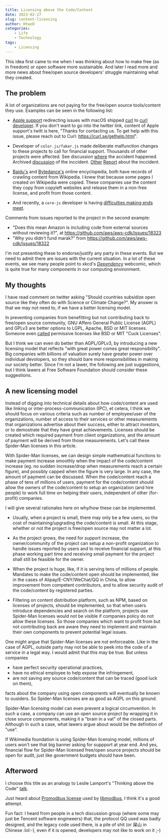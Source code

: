 ```yaml
---
title: Licensing above the Code/Content
date: 2023-02-27
slug: content-licensing
author: HtwoO
categories:
    - Life
    - Technology
tags:
    - Licensing
---
```


This idea first came to me when I was thinking about how to make free (as in freedom) or open software more sustainable. And later I read more and more news about free/open source developers' struggle maintaining what they created.

## The problem
A lot of organizations are not paying for the free/open source tools/content they use. Examples can be seen in the following list:

 - [Apple support](https://twitter.com/AppleSupport/status/1461330383425970180) redirecting issues with macOS shipped [curl](https://curl.se/) to [curl developer](https://daniel.haxx.se/blog/2021/11/18/free-apple-support/). If you don't want to go into the twitter link, content of Apple support's twitt is here, "Thanks for contacting us. To get help with this issue, please reach out to Curl: https://curl.se/gethelp.html".

 - Developer of `color.js/faker.js` made deliberate malfunction changes to these projects to call for financial support. Thousands of other projects were affected. See discussion [where](https://github.com/Marak/colors.js/issues/285) the accident happened. Archived [discussion](https://web.archive.org/web/20210704022108/https://github.com/Marak/faker.js/issues/1046) of the inccident. [Other](https://borncity.com/win/2022/01/10/entwickler-sabotieren-open-source-colors-js-und-faker-js-module-in-npm-betrifft-tausende-projekte/) [Report](https://www.theregister.com/2022/01/10/npm_fakerjs_colorsjs/) about the inccident.

 - [Baidu's](https://en.wikipedia.org/wiki/Baidu_Baike) and [Bytedance's](https://en.wikipedia.org/wiki/Baike.com) online encyclopedia, both have records of crawling content from Wikipedia. I knew that because some pages I created on Wikipedia were copied. These companies use the content they copy from copyleft websites and release them in a non-free license, and profit from those content.

 - And recently, a `core-js` developer is having [difficulties making ends meet](https://github.com/zloirock/core-js/blob/master/docs/2023-02-14-so-whats-next.md).

Comments from issues reported to the project in the second example:

 - "Does this mean Amazon is including code from external sources without reviewing it?", at https://github.com/aws/aws-cdk/issues/18323
 - "Why you didn't fund marak?" from https://github.com/aws/aws-cdk/issues/18322

I'm not presenting these to endorse/justify any party in these events. But we need to admit there are issues with the current situation. In a lot of these events, we see many people point to xkcd's [_Dependency_](https://xkcd.com/2347/) webcomic, which is quite true for many components in our computing environment.

## My thoughts
I have read comment on twitter asking "Should countries subsidize open source like they often do with Science or Climate Change?". My answer is that we may not need to, if we have a better licensing model.

In preventing companies from benefitting but not contributing back to free/open source community, GNU Affero General Public License (AGPL) and GPLv3 are better options to LGPL, Apache, BSD or MIT licenses. Someone even [called](https://lukesmith.xyz/articles/why-i-use-the-gpl-and-not-cuck-licenses/) permissive licenses like BSD or MIT "Cuck Licenses".

But I think we can even do better than AGPL/GPLv3, by introducing a new licensing model that reflects "with great power comes great responsibility". Big companies with billions of valuation surely have greater power over individual devolopers, so they should bare more responsibilities in making our society better. Since I'm not a lawer, the following are just suggestions, but I think lawers at Free Software Foundation should consider these suggestions.

## A new licensing model
Instead of digging into technical details about how code/content are used like linking or inter-process-communication (IPC), et cetera, I think we should focus on various criteria such as number of employee/user of the organizations, number of access to their services or other measurements that organizations advertise about their success, either to attract investors, or to demostrate that they have great achievements. Licenses should be created which required payment from client organizations, and the amount of payment will be derived from those measurements. Let's call these Spider-Man licenses in this article.

With Spider-Man licenses, we can design simple mathematical functions to make payment increase smoothly when the impact of the code/content increase (eg. no sudden increase/drop when measurements reach a certain figure), and possibly capped when the figure is very large. In any case, the amount of payment can be discussed. When the code/content reach a phase of tens of millions of users, payment for the code/content should allow the owners of the code/content to setup an organization (and hire people) to work full time on helping their users, independent of other (for-profit) companies.

I will give several rationales here on why/how these can be implemented.

 - Usually, when a project is small, there may only be a few users, so the cost of maintaining/upgrading the code/content is small. At this stage, whether or not the project is free/open source may not matter a lot.

 - As the project grows, the need for support increase, the owner/community of the project can setup a non-profit organization to handle issues reported by users and to receive financial support, at this phase working part time and receiving small payment for the project shall still be feasible for the owner.

 - When the project is huge, like, if it is serving tens of millions of people. Mandates to make the code/content open should be implemented, like in the cases of Alipay/E-CNY/WeChat/QQ in China, to allow improvement from competent contributors, and to allow security audit of the code/content by registered parties.

 - Filtering on content distribution platform, such as NPM, based on licenses of projects, should be implemented, so that when users introduce dependencies and search on the platform, projects use Spider-Man licenses would not be visible if companies policy do not allow these licenses. So those companies which want to profit from but not contributing back are aware they need to implement and maintain their own components to prevent potential legal issues.

One might argue that Spider-Man licenses are not enforceable. Like in the case of AGPL, outside party may not be able to peek into the code of a service in a legal way. I would admit that this may be true. But unless companies
 - have perfect security operational practices,
 - have no ethical employee to help expose the infringement,
 - are not saving any source code/content that can be traced (good luck on them),

facts about the company using open components will eventually be known to ousiders. So Spider-Man licenses are as good as AGPL on this ground.

Spider-Man licensing model can even prevent a logical circumvention. In such a case, a company can use an open source  project by wrapping it in close source components, making it a "brain in a vat" of the closed parts. Although in such a case, what lawers argue about would be the definition of "use".

If Wikimedia foundation is using Spider-Man licensing model, millions of users won't see that big banner asking for suppport at year end. And yes, financial flow for Spider-Man licensed free/open source projects should be open for audit, just like government budgets should have been.

## Afterword

I choose this title as an analogy to Leslie Lamport's "Thinking above the Code" [talk](https://www.youtube.com/watch?v=-4Yp3j_jk8Q).

Just heard about [Promodbus license](https://libmodbus.org/promodbus-license/) used by [libmodbus](https://libmodbus.org), I think it's a good attempt.

Fun fact: I heard from people in a tech discussion group (where some may just be Tencent software engineeers) that, the protocol QQ used was badly designed, and the legacy code used there, is a pile of shit (or 屎山 in Chinese :lol:-), even if it is opened, developers may not like to work on it ;-)

